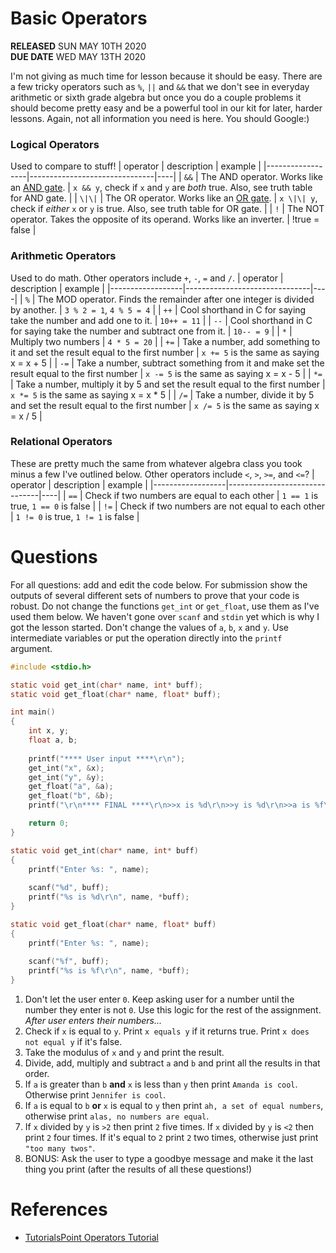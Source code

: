 # Basic Operators
**RELEASED** SUN MAY 10TH 2020   
**DUE DATE** WED MAY 13TH 2020  

I'm not giving as much time for lesson because it should be easy. There are a few tricky operators such as `%`, `||` and `&&` that we don't see in everyday arithmetic or sixth grade algebra but once you do a couple problems it should become pretty easy and be a powerful tool in our kit for later, harder lessons. Again, not all information you need is here. You should Google:) 

### Logical Operators
Used to compare to stuff!
| operator | description | example |
|------------------|-------------------------------|----|
| `&&` | The AND operator. Works like an [AND gate](https://en.wikipedia.org/wiki/AND_gate). |  `x && y`, check if `x` and `y` are *both* true. Also, see truth table for AND gate. |
| `\|\|` | The OR operator. Works like an [OR gate](https://en.wikipedia.org/wiki/OR_gate). |  `x \|\| y`, check if *either* `x` or `y` is true.  Also, see truth table for OR gate. |
| `!`  | The NOT operator. Takes the opposite of its operand. Works like an inverter.  | !true = false |

### Arithmetic Operators 
Used to do math. Other operators include `+`, `-`, `=` and `/`.
| operator | description | example |
|------------------|-------------------------------|----|
| `%` | The MOD operator. Finds the remainder after one integer is divided by another. | `3 % 2 = 1`, `4 % 5 = 4` |
| `++` | Cool shorthand in C for saying take the number and add one to it. | `10++ = 11` |
| `--` | Cool shorthand in C for saying take the number and subtract one from it. | `10-- = 9` |
| `*` | Multiply two numbers |  `4 * 5 = 20` |
| `+=` | Take a number, add something to it and set the result equal to the first number |  `x += 5` is the same as saying x = x + 5 |
| `-=` | Take a number, subtract something from it and make set the result equal to the first number |  `x -= 5` is the same as saying x = x - 5 |
| `*=` | Take a number, multiply it by 5 and set the result equal to the first number |  `x *= 5` is the same as saying x = x * 5 |
| `/=` | Take a number, divide it by 5 and set the result equal to the first number |  `x /= 5` is the same as saying x = x / 5 |

### Relational Operators
These are pretty much the same from whatever algebra class you took minus a few I've outlined below. Other operators include `<`, `>`, `>=`, and `<=`?
| operator | description | example |
|------------------|-------------------------------|----|
| `==` | Check if two numbers are equal to each other | `1 == 1` is true, `1 == 0` is false |
| `!=` | Check if two numbers are not equal to each other | `1 != 0` is true, `1 != 1` is false |

# Questions
For all questions: add and edit the code below. For submission show the outputs of several different sets of numbers to prove that your code is robust. Do not change the functions `get_int` or `get_float`, use them as I've used them below. We haven't gone over `scanf` and `stdin` yet which is why I got the lesson started. Don't change the values of `a`, `b`, `x` and `y`. Use intermediate variables or put the operation directly into the `printf` argument.

```c
#include <stdio.h>

static void get_int(char* name, int* buff);
static void get_float(char* name, float* buff);

int main()
{
    int x, y; 
    float a, b; 
    
    printf("**** User input ****\r\n");
    get_int("x", &x); 
    get_int("y", &y); 
    get_float("a", &a); 
    get_float("b", &b); 
    printf("\r\n**** FINAL ****\r\n>>x is %d\r\n>>y is %d\r\n>>a is %f\r\n>>b is %f\r\n", x, y, a, b);

    return 0;
}

static void get_int(char* name, int* buff)
{
    printf("Enter %s: ", name);
    
    scanf("%d", buff); 
    printf("%s is %d\r\n", name, *buff);
}

static void get_float(char* name, float* buff)
{
    printf("Enter %s: ", name);
    
    scanf("%f", buff); 
    printf("%s is %f\r\n", name, *buff);
}
```
1. Don't let the user enter `0`. Keep asking user for a number until the number they enter is not `0`. Use this logic for the rest of the assignment.  
*After user enters their numbers...*
1. Check if `x` is equal to `y`. Print `x equals y` if it returns true. Print `x does not equal y` if it's false. 
2. Take the modulus of `x` and `y` and print the result. 
3. Divide, add, multiply and subtract `a` and `b` and print all the results in that order. 
4. If `a` is greater than `b` **and** `x` is less than `y` then print `Amanda is cool`. Otherwise print `Jennifer is cool`. 
5. If `a` is equal to `b` **or** `x` is equal to `y` then print `ah, a set of equal numbers`, otherwise print `alas, no numbers are equal`. 
6. If `x` divided by `y` is `>2` then print `2` five times. If `x` divided by `y` is `<2` then print `2` four times. If it's equal to `2` print `2` two times, otherwise just print `"too many twos"`.
7. BONUS: Ask the user to type a goodbye message and make it the last thing you print (after the results of all these questions!) 

# References
*  [TutorialsPoint Operators Tutorial](https://www.tutorialspoint.com/cprogramming/c_operators.htm)

